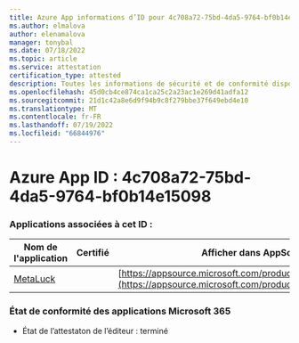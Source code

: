 ```yaml
---
title: Azure App informations d’ID pour 4c708a72-75bd-4da5-9764-bf0b14e15098
ms.author: elmalova
author: elenamalova
manager: tonybal
ms.date: 07/18/2022
ms.topic: article
ms.service: attestation
certification_type: attested
description: Toutes les informations de sécurité et de conformité disponibles pour 4c708a72-75bd-4da5-9764-bf0b14e15098.
ms.openlocfilehash: 45d0cb4ce874ca1ca25c2a23ac1e269d41adfa12
ms.sourcegitcommit: 21d1c42a8e6d9f94b9c8f279bbe37f649ebd4e10
ms.translationtype: MT
ms.contentlocale: fr-FR
ms.lasthandoff: 07/19/2022
ms.locfileid: "66844976"
---
```

# <a name="azure-app-id-4c708a72-75bd-4da5-9764-bf0b14e15098"></a>Azure App ID : 4c708a72-75bd-4da5-9764-bf0b14e15098


### <a name="apps-associated-with-this-id"></a>Applications associées à cet ID :
| **Nom de l'application** | **Certifié** | **Afficher dans AppSource** |
|--------------|---------------|-----------------------|
| [MetaLuck](../forward/WA200004198.md) |  | [https://appsource.microsoft.com/product/office/WA200004198](https://appsource.microsoft.com/product/office/WA200004198) |

### <a name="microsoft-365-app-compliance-status"></a>État de conformité des applications Microsoft 365
- État de l’attestaton de l’éditeur : terminé
